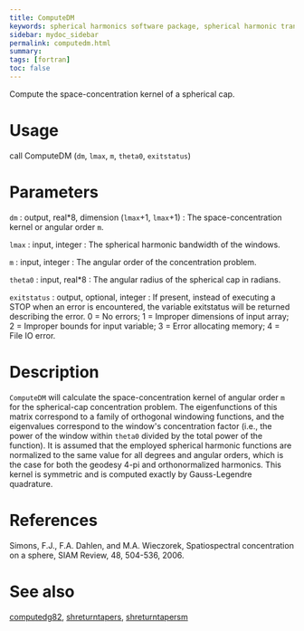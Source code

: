 ```yaml
---
title: ComputeDM
keywords: spherical harmonics software package, spherical harmonic transform, legendre functions, multitaper spectral analysis, fortran, Python, gravity, magnetic field
sidebar: mydoc_sidebar
permalink: computedm.html
summary:
tags: [fortran]
toc: false
---
```


Compute the space-concentration kernel of a spherical cap.

# Usage

call ComputeDM (`dm`, `lmax`, `m`, `theta0`, `exitstatus`)

# Parameters

`dm` : output, real\*8, dimension (`lmax`+1, `lmax`+1)
:   The space-concentration kernel or angular order `m`.

`lmax` : input, integer
:   The spherical harmonic bandwidth of the windows.

`m` : input, integer
:   The angular order of the concentration problem.

`theta0` : input, real\*8
:   The angular radius of the spherical cap in radians.

`exitstatus` : output, optional, integer
:   If present, instead of executing a STOP when an error is encountered, the variable exitstatus will be returned describing the error. 0 = No errors; 1 = Improper dimensions of input array; 2 = Improper bounds for input variable; 3 = Error allocating memory; 4 = File IO error.

# Description

`ComputeDM` will calculate the space-concentration kernel of angular order `m` for the spherical-cap concentration problem. The eigenfunctions of this matrix correspond to a family of orthogonal windowing functions, and the eigenvalues correspond to the window's concentration factor (i.e., the power of the window within `theta0` divided by the total power of the function). It is assumed that the employed spherical harmonic functions are normalized to the same value for all degrees and angular orders, which is the case for both the geodesy 4-pi and orthonormalized harmonics. This kernel is symmetric and is computed exactly by Gauss-Legendre quadrature.

# References

Simons, F.J., F.A. Dahlen, and M.A. Wieczorek, Spatiospectral concentration on a sphere, SIAM Review, 48, 504-536, 2006.

# See also

[computedg82](computedg82.html), [shreturntapers](shreturntapers.html), [shreturntapersm](shreturntapersm.html)
